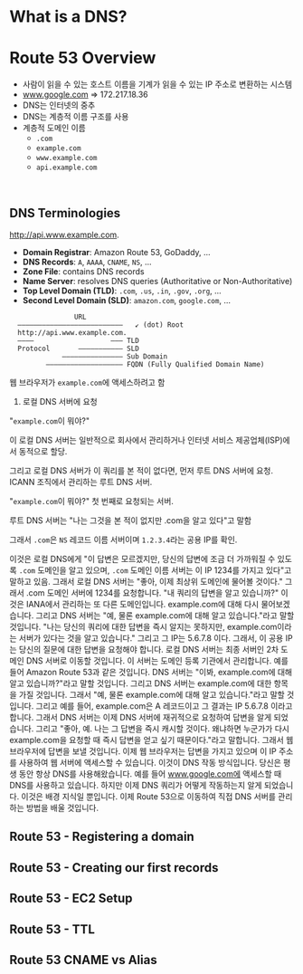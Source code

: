 # What is a DNS?

# Route 53 Overview

- 사람이 읽을 수 있는 호스트 이름을 기계가 읽을 수 있는 IP 주소로 변환하는 시스템
- www.google.com => 172.217.18.36
- DNS는 인터넷의 중추
- DNS는 계층적 이름 구조를 사용
- 계층적 도메인 이름
  - `.com`
  - `example.com`
  - `www.example.com`
  - `api.example.com`

<br/>

## DNS Terminologies
http://api.www.example.com.

- **Domain Registrar**: Amazon Route 53, GoDaddy, ...
- **DNS Records**: `A`, `AAAA`, `CNAME`, `NS`, ...
- **Zone File**: contains DNS records
- **Name Server**: resolves DNS queries (Authoritative or Non-Authoritative)
- **Top Level Domain (TLD)**: `.com`, `.us`, `.in`, `.gov`, `.org`, ...
- **Second Level Domain (SLD)**: `amazon.com`, `google.com`, ...


```
                URL
  ——————————————————————————   ↙ (dot) Root
  http://api.www.example.com.
  ————                   ——— TLD
  Protocol       ——————————— SLD
             ——————————————— Sub Domain
         ——————————————————— FQDN (Fully Qualified Domain Name)
```


웹 브라우저가 `example.com`에 액세스하려고 함
1. 로컬 DNS 서버에 요청

"`example.com`이 뭐야?"

이 로컬 DNS 서버는 일반적으로 회사에서 관리하거나 인터넷 서비스 제공업체(ISP)에서 동적으로 할당.

그리고 로컬 DNS 서버가 이 쿼리를 본 적이 없다면, 먼저 루트 DNS 서버에 요청.
ICANN 조직에서 관리하는 루트 DNS 서버.

"`example.com`이 뭐야?"
첫 번째로 요청되는 서버.

루트 DNS 서버는 "나는 그것을 본 적이 없지만 .com을 알고 있다"고 말함

그래서 `.com`은 `NS` 레코드 이름 서버이며 `1.2.3.4`라는 공용 IP를 확인.

이것은 로컬 DNS에게 "이 답변은 모르겠지만, 당신의 답변에 조금 더 가까워질 수 있도록 `.com` 도메인을 알고 있으며, `.com` 도메인 이름 서버는 이 IP 1234를 가지고 있다"고 말하고 있음.
그래서 로컬 DNS 서버는 "좋아, 이제 최상위 도메인에 물어볼 것이다." 그래서 .com 도메인 서버에 1234를 요청합니다.
"내 쿼리의 답변을 알고 있습니까?" 이것은 IANA에서 관리하는 또 다른 도메인입니다.
example.com에 대해 다시 물어보겠습니다.
그리고 DNS 서버는 "예, 물론 example.com에 대해 알고 있습니다."라고 말할 것입니다. "나는 당신의 쿼리에 대한 답변을 즉시 알지는 못하지만, example.com이라는 서버가 있다는 것을 알고 있습니다." 그리고 그 IP는 5.6.7.8 이다. 그래서, 이 공용 IP는 당신의 질문에 대한 답변을 요청해야 합니다. 로컬 DNS 서버는 최종 서버인 2차 도메인 DNS 서버로 이동할 것입니다. 이 서버는 도메인 등록 기관에서 관리합니다. 예를 들어 Amazon Route 53과 같은 것입니다. DNS 서버는 "이봐, example.com에 대해 알고 있습니까?"라고 말할 것입니다. 그리고 DNS 서버는 example.com에 대한 항목을 가질 것입니다. 그래서 "예, 물론 example.com에 대해 알고 있습니다."라고 말할 것입니다. 그리고 예를 들어, example.com은 A 레코드이고 그 결과는 IP 5.6.7.8 이라고 합니다. 그래서 DNS 서버는 이제 DNS 서버에 재귀적으로 요청하여 답변을 알게 되었습니다. 그리고 "좋아, 예. 나는 그 답변을 즉시 캐시할 것이다. 왜냐하면 누군가가 다시 example.com을 요청할 때 즉시 답변을 얻고 싶기 때문이다."라고 말합니다. 그래서 웹 브라우저에 답변을 보낼 것입니다. 이제 웹 브라우저는 답변을 가지고 있으며 이 IP 주소를 사용하여 웹 서버에 액세스할 수 있습니다. 이것이 DNS 작동 방식입니다. 당신은 평생 동안 항상 DNS를 사용해왔습니다. 예를 들어 www.google.com에 액세스할 때 DNS를 사용하고 있습니다. 하지만 이제 DNS 쿼리가 어떻게 작동하는지 알게 되었습니다. 이것은 배경 지식일 뿐입니다. 이제 Route 53으로 이동하여 직접 DNS 서버를 관리하는 방법을 배울 것입니다.


## Route 53 - Registering a domain
## Route 53 - Creating our first records
## Route 53 - EC2 Setup
## Route 53 - TTL
## Route 53 CNAME vs Alias

